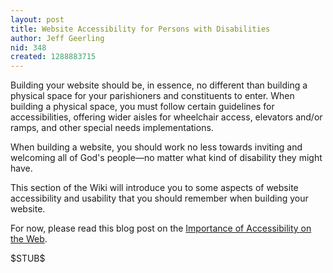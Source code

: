 ```yaml
---
layout: post
title: Website Accessibility for Persons with Disabilities
author: Jeff Geerling
nid: 348
created: 1288883715
---
```

<p>Building your website should be, in essence, no different than building a physical space for your parishioners and constituents to enter. When building a physical space, you must follow certain guidelines for accessibilities, offering wider aisles for wheelchair access, elevators and/or ramps, and other special needs implementations.</p>
<p>When building a website, you should work no less towards inviting and welcoming all of God&#39;s people&mdash;no matter what kind of disability they might have.</p>
<p>This section of the Wiki will introduce you to some aspects of website accessibility and usability that you should remember when building your website.</p>
<p>For now, please read this blog post on the <a href="http://www.opensourcecatholic.com/blog/jeff-geerling/importance-accessibil">Importance of Accessibility on the Web</a>.</p>
<p>$STUB$</p>
